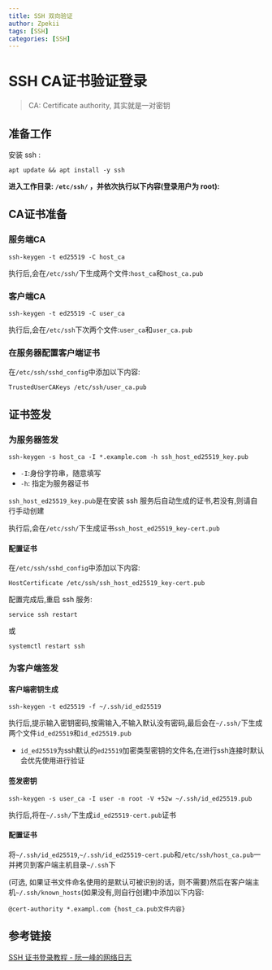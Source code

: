 ```yaml
---
title: SSH 双向验证
author: Zpekii
tags: [SSH]
categories: [SSH]
---
```


# SSH CA证书验证登录

> CA: Certificate authority, 其实就是一对密钥

## 准备工作

安装 ssh :

```shell
apt update && apt install -y ssh
```

**进入工作目录: `/etc/ssh/` ，并依次执行以下内容(登录用户为 root):**

## CA证书准备

### 服务端CA

```shell
ssh-keygen -t ed25519 -C host_ca
```

执行后,会在`/etc/ssh/`下生成两个文件:`host_ca`和`host_ca.pub`

### 客户端CA

```shell
ssh-keygen -t ed25519 -C user_ca
```

执行后,会在`/etc/ssh`下次两个文件:`user_ca`和`user_ca.pub`

### 在服务器配置客户端证书

在`/etc/ssh/sshd_config`中添加以下内容:

```sshd_config
TrustedUserCAKeys /etc/ssh/user_ca.pub
```

## 证书签发

### 为服务器签发

```shell
ssh-keygen -s host_ca -I *.example.com -h ssh_host_ed25519_key.pub
```

- `-I`:身份字符串，随意填写
- `-h`: 指定为服务器证书

`ssh_host_ed25519_key.pub`是在安装 ssh 服务后自动生成的证书,若没有,则请自行手动创建

执行后,会在`/etc/ssh/`下生成证书`ssh_host_ed25519_key-cert.pub`

#### 配置证书

在`/etc/ssh/sshd_config`中添加以下内容:

```sshd_config
HostCertificate /etc/ssh/ssh_host_ed25519_key-cert.pub
```

配置完成后,重启 ssh 服务:

```shell
service ssh restart
```

或

```shell
systemctl restart ssh
```



### 为客户端签发

#### 客户端密钥生成

```shell
ssh-keygen -t ed25519 -f ~/.ssh/id_ed25519
```

执行后,提示输入密钥密码,按需输入,不输入默认没有密码,最后会在`~/.ssh/`下生成两个文件`id_ed25519`和`id_ed25519.pub`

- `id_ed25519`为ssh默认的`ed25519`加密类型密钥的文件名,在进行ssh连接时默认会优先使用进行验证

#### 签发密钥

```shell
ssh-keygen -s user_ca -I user -n root -V +52w ~/.ssh/id_ed25519.pub
```

执行后,将在`~/.ssh/`下生成`id_ed25519-cert.pub`证书

#### 配置证书

将`~/.ssh/id_ed25519`,`~/.ssh/id_ed25519-cert.pub`和`/etc/ssh/host_ca.pub`一并拷贝到客户端主机目录`~/.ssh`下

(可选, 如果证书文件命名使用的是默认可被识别的话，则不需要)然后在客户端主机`~/.ssh/known_hosts`(如果没有,则自行创建)中添加以下内容:

```known_hosts
@cert-authority *.exampl.com {host_ca.pub文件内容}
```

## 参考链接

[SSH 证书登录教程 - 阮一峰的网络日志](https://www.ruanyifeng.com/blog/2020/07/ssh-certificate.html)